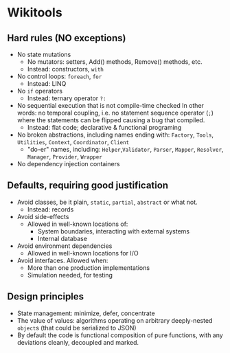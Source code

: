 # Wikitools

## Hard rules (NO exceptions)

- No state mutations
  - No mutators: setters, Add() methods, Remove() methods, etc.
  - Instead: constructors, `with`
- No control loops: `foreach`, `for`
  - Instead: LINQ
- No `if` operators
  - Instead: ternary operator `?:`
- No sequential execution that is not compile-time checked
  In other words: no temporal coupling, i.e. no statement sequence operator
  (`;`) where the statements can be flipped causing a bug that compiled.
  - Instead: flat code; declarative & functional programing
- No broken abstractions, including names ending with:
  `Factory`, `Tools`, `Utilities`, `Context`, `Coordinator`, `Client`
  - "do-er" names, including:
  `Helper`,`Validator`, `Parser`, `Mapper`, `Resolver`, `Manager`, `Provider`,
  `Wrapper`
- No dependency injection containers

## Defaults, requiring good justification

- Avoid classes, be it plain, `static`, `partial`, `abstract` or what not.
  - Instead: records
- Avoid side-effects
  - Allowed in well-known locations of:
    - System boundaries, interacting with external systems
    - Internal database
- Avoid environment dependencies
  - Allowed in well-known locations for I/O
- Avoid interfaces. Allowed when:
  - More than one production implementations
  - Simulation needed, for testing

## Design principles

- State management: minimize, defer, concentrate
- The value of values: algorithms operating on arbitrary deeply-nested `object`s
  (that could be serialized to JSON)
- By default the code is functional composition of pure functions,
  with any deviations cleanly, decoupled and marked.